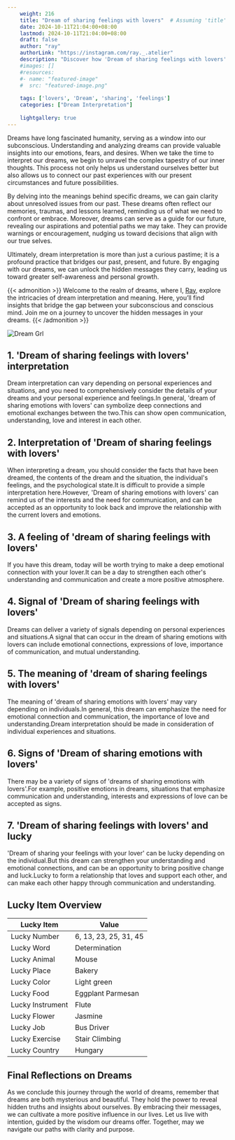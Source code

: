 ```yaml
---
    weight: 216
    title: "Dream of sharing feelings with lovers"  # Assuming 'title' column exists
    date: 2024-10-11T21:04:00+08:00
    lastmod: 2024-10-11T21:04:00+08:00
    draft: false
    author: "ray"
    authorLink: "https://instagram.com/ray._.atelier"
    description: "Discover how 'Dream of sharing feelings with lovers' can interpret your future and uncover its significant meanings in your life."
    #images: []
    #resources:
    #- name: "featured-image"
    #  src: "featured-image.png"
    
    tags: ['lovers', 'Dream', 'sharing', 'feelings']
    categories: ["Dream Interpretation"]
    
    lightgallery: true
---
```

    
Dreams have long fascinated humanity, serving as a window into our subconscious. Understanding and analyzing dreams can provide valuable insights into our emotions, fears, and desires. When we take the time to interpret our dreams, we begin to unravel the complex tapestry of our inner thoughts. This process not only helps us understand ourselves better but also allows us to connect our past experiences with our present circumstances and future possibilities.

By delving into the meanings behind specific dreams, we can gain clarity about unresolved issues from our past. These dreams often reflect our memories, traumas, and lessons learned, reminding us of what we need to confront or embrace. Moreover, dreams can serve as a guide for our future, revealing our aspirations and potential paths we may take. They can provide warnings or encouragement, nudging us toward decisions that align with our true selves.

Ultimately, dream interpretation is more than just a curious pastime; it is a profound practice that bridges our past, present, and future. By engaging with our dreams, we can unlock the hidden messages they carry, leading us toward greater self-awareness and personal growth.

{{< admonition >}}
Welcome to the realm of dreams, where I, [Ray](https://instagram.com/ray._.atelier), explore the intricacies of dream interpretation and meaning. Here, you’ll find insights that bridge the gap between your subconscious and conscious mind. Join me on a journey to uncover the hidden messages in your dreams.
{{< /admonition >}}

![Dream Grl](https://cdn.pixabay.com/photo/2017/11/02/03/35/gothic-2910057_1280.jpg "Dream Grl")

## 1. 'Dream of sharing feelings with lovers' interpretation
Dream interpretation can vary depending on personal experiences and situations, and you need to comprehensively consider the details of your dreams and your personal experience and feelings.In general, 'dream of sharing emotions with lovers' can symbolize deep connections and emotional exchanges between the two.This can show open communication, understanding, love and interest in each other.

## 2. Interpretation of 'Dream of sharing feelings with lovers'
When interpreting a dream, you should consider the facts that have been dreamed, the contents of the dream and the situation, the individual's feelings, and the psychological state.It is difficult to provide a simple interpretation here.However, 'Dream of sharing emotions with lovers' can remind us of the interests and the need for communication, and can be accepted as an opportunity to look back and improve the relationship with the current lovers and emotions.

## 3. A feeling of 'dream of sharing feelings with lovers'
If you have this dream, today will be worth trying to make a deep emotional connection with your lover.It can be a day to strengthen each other's understanding and communication and create a more positive atmosphere.

## 4. Signal of 'Dream of sharing feelings with lovers'
Dreams can deliver a variety of signals depending on personal experiences and situations.A signal that can occur in the dream of sharing emotions with lovers can include emotional connections, expressions of love, importance of communication, and mutual understanding.

## 5. The meaning of 'dream of sharing feelings with lovers'
The meaning of 'dream of sharing emotions with lovers' may vary depending on individuals.In general, this dream can emphasize the need for emotional connection and communication, the importance of love and understanding.Dream interpretation should be made in consideration of individual experiences and situations.

## 6. Signs of 'Dream of sharing emotions with lovers'
There may be a variety of signs of 'dreams of sharing emotions with lovers'.For example, positive emotions in dreams, situations that emphasize communication and understanding, interests and expressions of love can be accepted as signs.

## 7. 'Dream of sharing feelings with lovers' and lucky
'Dream of sharing your feelings with your lover' can be lucky depending on the individual.But this dream can strengthen your understanding and emotional connections, and can be an opportunity to bring positive change and luck.Lucky to form a relationship that loves and support each other, and can make each other happy through communication and understanding.

## Lucky Item Overview
| Lucky Item          | Value              |
|---------------|--------------------|
| Lucky Number        | 6, 13, 23, 25, 31, 45  |
| Lucky Word          | Determination |
| Lucky Animal        | Mouse |
| Lucky Place         | Bakery     |
| Lucky Color         | Light green     |
| Lucky Food          | Eggplant Parmesan      |
| Lucky Instrument    | Flute |
| Lucky Flower        | Jasmine    |
| Lucky Job           | Bus Driver       |
| Lucky Exercise      | Stair Climbing  |
| Lucky Country       | Hungary    |


##  Final Reflections on Dreams

As we conclude this journey through the world of dreams, remember that dreams are both mysterious and beautiful. They hold the power to reveal hidden truths and insights about ourselves. By embracing their messages, we can cultivate a more positive influence in our lives. Let us live with intention, guided by the wisdom our dreams offer. Together, may we navigate our paths with clarity and purpose.
